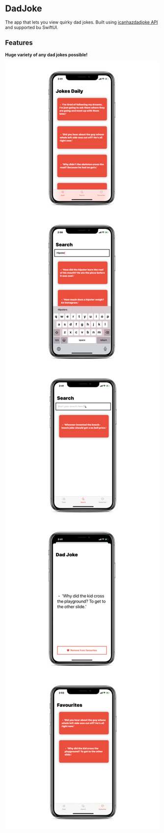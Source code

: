 # DadJoke

The app that lets you view quirky dad jokes. Built using [icanhazdadjoke API](https://icanhazdadjoke.com) and supported bu SwiftUI. 

## Features

**Huge variety of any dad jokes possible!**

<img align="left" width="500" height="500" src="https://github.com/NikBeastDeve/DadJoke/blob/master/DadJoke/Screenshots/feed.png">

<img align="center" width="500" height="500" src="https://github.com/NikBeastDeve/DadJoke/blob/master/DadJoke/Screenshots/search.png">

<img align="right" width="500" height="500" src="https://github.com/NikBeastDeve/DadJoke/blob/master/DadJoke/Screenshots/search_default.png">

<img align="left" width="500" height="500" src="https://github.com/NikBeastDeve/DadJoke/blob/master/DadJoke/Screenshots/joke_view.png">

<img align="right" width="500" height="500" src="https://github.com/NikBeastDeve/DadJoke/blob/master/DadJoke/Screenshots/fav.png">

